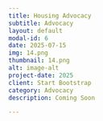 ```yaml
---
title: Housing Advocacy
subtitle: Advocacy
layout: default
modal-id: 6
date: 2025-07-15
img: 14.png
thumbnail: 14.png
alt: image-alt
project-date: 2025
client: Start Bootstrap
category: Advocacy
description: Coming Soon

---
```


